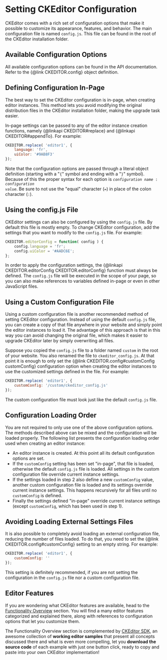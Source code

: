 <!--
Copyright (c) 2003-2017, CKSource - Frederico Knabben. All rights reserved.
For licensing, see LICENSE.md.
-->

# Setting CKEditor Configuration

CKEditor comes with a rich set of configuration options that make it possible to customize its appearance, features, and behavior. The main configuration file is named `config.js`. This file can be found in the root of the CKEditor installation folder.

## Available Configuration Options

All available configuration options can be found in the API documentation. Refer to the {@link CKEDITOR.config} object definition.

## Defining Configuration In-Page

The best way to set the CKEditor configuration is in-page, when creating editor instances. This method lets you avoid modifying the original distribution files in the CKEditor installation folder, making the upgrade task easier.

In-page settings can be passed to any of the editor instance creation functions, namely {@linkapi CKEDITOR#replace} and {@linkapi CKEDITOR#appendTo}. For example:

``` js
CKEDITOR.replace( 'editor1', {
    language: 'fr',
    uiColor: '#9AB8F3'
});
```

Note that the configuration options are passed through a literal object definition (starting with a "`{`" symbol and ending with a "`}`" symbol). Because of this the proper syntax for each option is <code><i>configuration name</i> : <i>configuration value</i></code>. Be sure to not use the "equal" character (`=`) in place of the colon character (`:`).

## Using the config.js File

CKEditor settings can also be configured by using the `config.js` file. By default this file is mostly empty. To change CKEditor configuration, add the settings that you want to modify to the `config.js` file. For example:

``` js
CKEDITOR.editorConfig = function( config ) {
    config.language = 'fr';
    config.uiColor = '#AADC6E';
};
```

In order to apply the configuration settings, the {@linkapi CKEDITOR.editorConfig CKEDITOR.editorConfig} function must always be defined. The `config.js` file will be executed in the scope of your page, so you can also make references to variables defined in-page or even in other JavaScript files.

## Using a Custom Configuration File

Using a custom configuration file is another recommended method of setting CKEditor configuration. Instead of using the default `config.js` file, you can create a copy of that file anywhere in your website and simply point the editor instances to load it. The advantage of this approach is that in this way you can avoid changing the original file, which makes it easier to upgrade CKEditor later by simply overwriting all files.

Suppose you copied the `config.js` file to a folder named `custom` in the root of your website. You also renamed the file to `ckeditor_config.js`. At that point it is enough to only set the {@link CKEDITOR.config#customConfig customConfig} configuration option when creating the editor instances to use the customized settings defined in the file. For example:

``` js
CKEDITOR.replace( 'editor1', {
    customConfig: '/custom/ckeditor_config.js'
});
```

The custom configuration file must look just like the default `config.js` file.

## Configuration Loading Order

You are not required to only use one of the above configuration options. The methods described above can be mixed and the configuration will be loaded properly. The following list presents the configuration loading order used when creating an editor instance:

 * An editor instance is created. At this point all its default configuration options are set.
 * If the `customConfig` setting has been set "in-page", that file is loaded, otherwise the default `config.js` file is loaded. All settings in the custom configuration file override current instance settings.
 * If the settings loaded in step 2 also define a new `customConfig` value, another custom configuration file is loaded and its settings override current instance settings. This happens recursively for all files until no `customConfig` is defined.
 * Finally the settings defined "in-page" override current instance settings (except `customConfig`, which has been used in step 1).

## Avoiding Loading External Settings Files

It is also possible to completely avoid loading an external configuration file, reducing the number of files loaded. To do that, you need to set the {@link CKEDITOR.config#customConfig} setting to an empty string. For example:

``` js
CKEDITOR.replace( 'editor1', {
    customConfig: ''
});
```

This setting is definitely recommended, if you are not setting the configuration in the `config.js` file nor a custom configuration file.

## Editor Features

If you are wondering what CKEditor features are available, head to the [Functionality Overview](#!/guide/dev_features) section. You will find a many editor features categorized and explained there, along with references to configuration options that let you customize them.

The Functionality Overview section is complemented by [CKEditor SDK](http://sdk.ckeditor.com), an awesome collection of **working editor samples** that present all concepts discussed there and what is even more compelling, let you **download the source code** of each example with just one button click, ready to copy and paste into your own CKEditor implementation!
